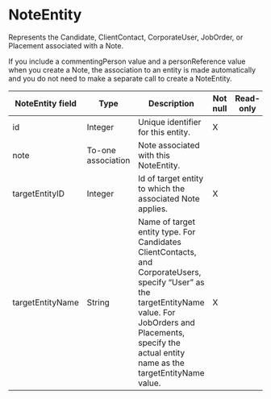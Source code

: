 # NoteEntity

Represents the Candidate, ClientContact, CorporateUser, JobOrder, or Placement associated with a Note.

If you include a commentingPerson value and a personReference value when you create a Note, the association to an entity is made automatically and you do not need to make a separate call to create a NoteEntity.

|**NoteEntity field** | **Type** | **Description** | **Not null** | **Read-only** |
| --- | --- | --- | --- | --- |
| id | Integer | Unique identifier for this entity. | X | |
| note | To-one association | Note associated with this NoteEntity. | | |
| targetEntityID | Integer | Id of target entity to which the associated Note applies. | X | |
| targetEntityName | String | Name of target entity type. For Candidates ClientContacts, and CorporateUsers, specify “User” as the targetEntityName value. For JobOrders and Placements, specify the actual entity name as the targetEntityName value. | X | |